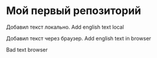 # Мой первый репозиторий

Добавил текст локально. Add english text local

Добавил текст через браузер. Add english text in browser

Bad text browser
